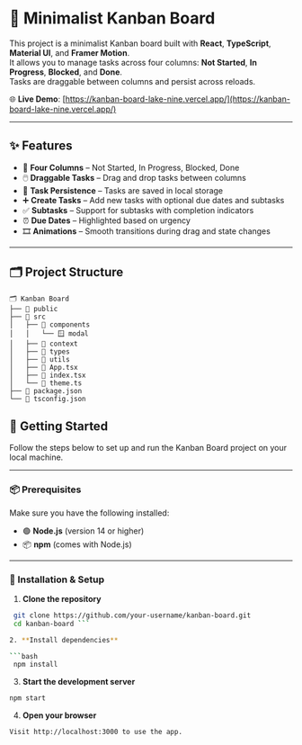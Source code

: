 # 🧩 Minimalist Kanban Board

This project is a minimalist Kanban board built with **React**, **TypeScript**, **Material UI**, and **Framer Motion**.  
It allows you to manage tasks across four columns: **Not Started**, **In Progress**, **Blocked**, and **Done**.  
Tasks are draggable between columns and persist across reloads.

🌐 **Live Demo**: [https://kanban-board-lake-nine.vercel.app/](https://kanban-board-lake-nine.vercel.app/)

---

## ✨ Features

- 🧱 **Four Columns** – Not Started, In Progress, Blocked, Done  
- 🖱️ **Draggable Tasks** – Drag and drop tasks between columns  
- 💾 **Task Persistence** – Tasks are saved in local storage  
- ➕ **Create Tasks** – Add new tasks with optional due dates and subtasks  
- ✅ **Subtasks** – Support for subtasks with completion indicators  
- ⏰ **Due Dates** – Highlighted based on urgency  
- 🎞️ **Animations** – Smooth transitions during drag and state changes  

---

## 🗂️ Project Structure

```plaintext
🗂️ Kanban Board
├── 📂 public
├── 📂 src
│   ├── 📁 components
│   │   └── 🪟 modal
│   ├── 📁 context
│   ├── 📁 types
│   ├── 📁 utils
│   ├── 📄 App.tsx
│   ├── 📄 index.tsx
│   └── 🎨 theme.ts
├── 📄 package.json
└── 📄 tsconfig.json
```

## 🚀 Getting Started

Follow the steps below to set up and run the Kanban Board project on your local machine.

---

### 📦 Prerequisites

Make sure you have the following installed:

- 🟢 **Node.js** (version 14 or higher)
- 📦 **npm** (comes with Node.js)

---

### 🔧 Installation & Setup

1. **Clone the repository**
 ```bash
  git clone https://github.com/your-username/kanban-board.git
  cd kanban-board ```

2. **Install dependencies**

 ```bash
  npm install
   ```


3. **Start the development server**
  ```bash
  npm start
  ```

4. **Open your browser**

```plaintext
Visit http://localhost:3000 to use the app.
```